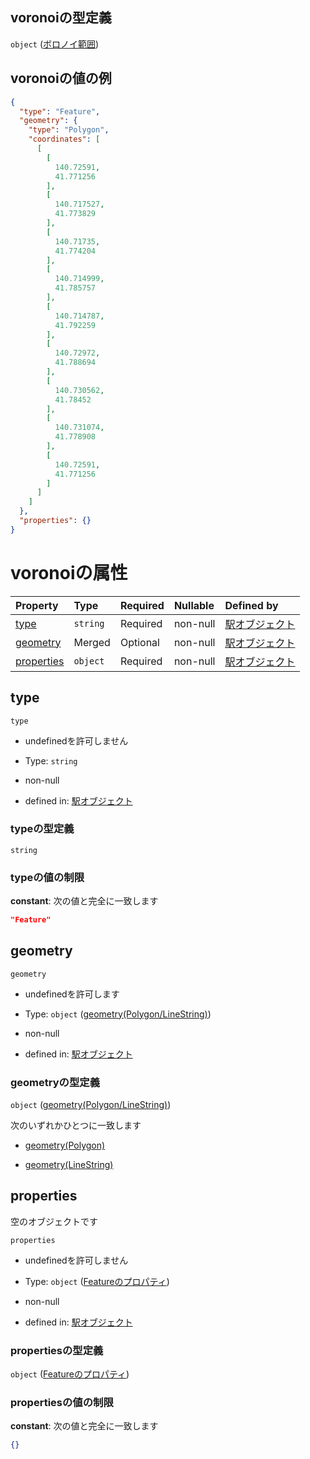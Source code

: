 ## voronoiの型定義

`object` ([ボロノイ範囲](station-properties-ボロノイ範囲.md))

## voronoiの値の例

```json
{
  "type": "Feature",
  "geometry": {
    "type": "Polygon",
    "coordinates": [
      [
        [
          140.72591,
          41.771256
        ],
        [
          140.717527,
          41.773829
        ],
        [
          140.71735,
          41.774204
        ],
        [
          140.714999,
          41.785757
        ],
        [
          140.714787,
          41.792259
        ],
        [
          140.72972,
          41.788694
        ],
        [
          140.730562,
          41.78452
        ],
        [
          140.731074,
          41.778908
        ],
        [
          140.72591,
          41.771256
        ]
      ]
    ]
  },
  "properties": {}
}
```

# voronoiの属性

| Property                  | Type     | Required | Nullable | Defined by                                                                                                                       |
| :------------------------ | :------- | :------- | :------- | :------------------------------------------------------------------------------------------------------------------------------- |
| [type](#type)             | `string` | Required | non-null | [駅オブジェクト](station-properties-ボロノイ範囲-properties-type.md "undefined#/properties/voronoi/properties/type")                          |
| [geometry](#geometry)     | Merged   | Optional | non-null | [駅オブジェクト](station-properties-ボロノイ範囲-properties-geometrypolygonlinestring.md "undefined#/properties/voronoi/properties/geometry") |
| [properties](#properties) | `object` | Required | non-null | [駅オブジェクト](station-properties-ボロノイ範囲-properties-featureのプロパティ.md "undefined#/properties/voronoi/properties/properties")           |

## type



`type`

*   undefinedを許可しません

*   Type: `string`

*   non-null

*   defined in: [駅オブジェクト](station-properties-ボロノイ範囲-properties-type.md "undefined#/properties/voronoi/properties/type")

### typeの型定義

`string`

### typeの値の制限

**constant**: 次の値と完全に一致します

```json
"Feature"
```

## geometry



`geometry`

*   undefinedを許可します

*   Type: `object` ([geometry(Polygon/LineString)](station-properties-ボロノイ範囲-properties-geometrypolygonlinestring.md))

*   non-null

*   defined in: [駅オブジェクト](station-properties-ボロノイ範囲-properties-geometrypolygonlinestring.md "undefined#/properties/voronoi/properties/geometry")

### geometryの型定義

`object` ([geometry(Polygon/LineString)](station-properties-ボロノイ範囲-properties-geometrypolygonlinestring.md))

次のいずれかひとつに一致します

*   [geometry(Polygon)](station-properties-ボロノイ範囲-properties-geometrypolygonlinestring-oneof-geometrypolygon.md "check type definition")

*   [geometry(LineString)](station-properties-ボロノイ範囲-properties-geometrypolygonlinestring-oneof-geometrylinestring.md "check type definition")

## properties

空のオブジェクトです

`properties`

*   undefinedを許可しません

*   Type: `object` ([Featureのプロパティ](station-properties-ボロノイ範囲-properties-featureのプロパティ.md))

*   non-null

*   defined in: [駅オブジェクト](station-properties-ボロノイ範囲-properties-featureのプロパティ.md "undefined#/properties/voronoi/properties/properties")

### propertiesの型定義

`object` ([Featureのプロパティ](station-properties-ボロノイ範囲-properties-featureのプロパティ.md))

### propertiesの値の制限

**constant**: 次の値と完全に一致します

```json
{}
```
